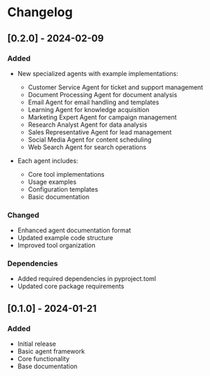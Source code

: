 # Changelog

## [0.2.0] - 2024-02-09

### Added
- New specialized agents with example implementations:
  - Customer Service Agent for ticket and support management
  - Document Processing Agent for document analysis
  - Email Agent for email handling and templates
  - Learning Agent for knowledge acquisition
  - Marketing Expert Agent for campaign management
  - Research Analyst Agent for data analysis
  - Sales Representative Agent for lead management
  - Social Media Agent for content scheduling
  - Web Search Agent for search operations

- Each agent includes:
  - Core tool implementations
  - Usage examples
  - Configuration templates
  - Basic documentation

### Changed
- Enhanced agent documentation format
- Updated example code structure
- Improved tool organization

### Dependencies
- Added required dependencies in pyproject.toml
- Updated core package requirements

## [0.1.0] - 2024-01-21

### Added
- Initial release
- Basic agent framework
- Core functionality
- Base documentation